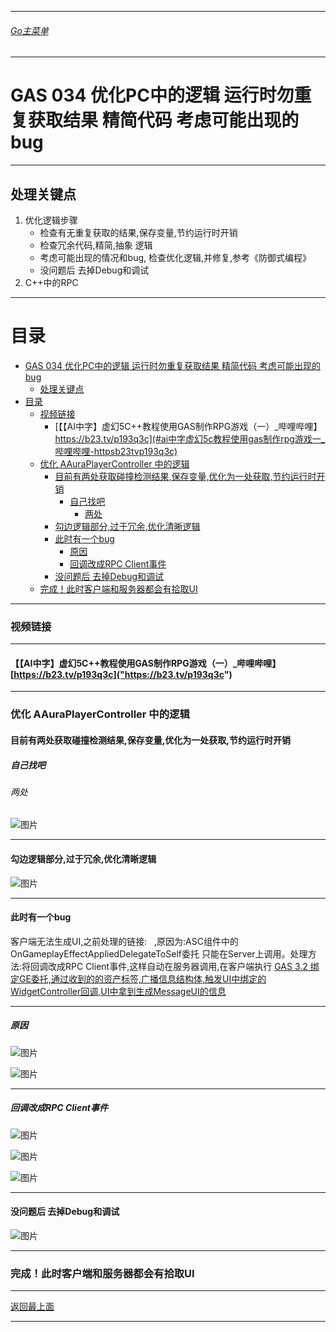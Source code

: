 ___________________________________________________________________________________________

###### [Go主菜单](../MainMenu.md)
___________________________________________________________________________________________

# GAS 034 优化PC中的逻辑 运行时勿重复获取结果 精简代码 考虑可能出现的bug
___________________________________________________________________________________________
## 处理关键点
1. 优化逻辑步骤
    - 检查有无重复获取的结果,保存变量,节约运行时开销
    - 检查冗余代码,精简,抽象 逻辑
    - 考虑可能出现的情况和bug,  检查优化逻辑,并修复,参考《防御式编程》
    - 没问题后 去掉Debug和调试
2. C++中的RPC
___________________________________________________________________________________________


# 目录
- [GAS 034 优化PC中的逻辑 运行时勿重复获取结果 精简代码 考虑可能出现的bug](#gas-034-优化pc中的逻辑-运行时勿重复获取结果-精简代码-考虑可能出现的bug)
  - [处理关键点](#处理关键点)
- [目录](#目录)
    - [视频链接](#视频链接)
      - [【【AI中字】虚幻5C++教程使用GAS制作RPG游戏（一）\_哔哩哔哩】 https://b23.tv/p193q3c](#ai中字虚幻5c教程使用gas制作rpg游戏一_哔哩哔哩-httpsb23tvp193q3c)
    - [优化 AAuraPlayerController 中的逻辑](#优化-aauraplayercontroller-中的逻辑)
      - [目前有两处获取碰撞检测结果,保存变量,优化为一处获取,节约运行时开销](#目前有两处获取碰撞检测结果保存变量优化为一处获取节约运行时开销)
        - [自己找吧](#自己找吧)
          - [两处](#两处)
      - [勾边逻辑部分,过于冗余,优化清晰逻辑](#勾边逻辑部分过于冗余优化清晰逻辑)
      - [此时有一个bug](#此时有一个bug)
        - [原因](#原因)
        - [回调改成RPC Client事件](#回调改成rpc-client事件)
      - [没问题后 去掉Debug和调试](#没问题后-去掉debug和调试)
    - [完成！此时客户端和服务器都会有拾取UI](#完成此时客户端和服务器都会有拾取ui)


___________________________________________________________________________________________


### 视频链接
___________________________________________________________________________________________


#### 【【AI中字】虚幻5C++教程使用GAS制作RPG游戏（一）_哔哩哔哩】 [https://b23.tv/p193q3c]("https://b23.tv/p193q3c")
___________________________________________________________________________________________


### 优化 AAuraPlayerController 中的逻辑

#### 目前有两处获取碰撞检测结果,保存变量,优化为一处获取,节约运行时开销

##### 自己找吧

###### 两处  
![图片](./Image/GAS_034/734105_910533.png)
___________________________________________________________________________________________


#### 勾边逻辑部分,过于冗余,优化清晰逻辑
         
![图片](./Image/GAS_034/492041_878455.png)
___________________________________________________________________________________________


#### 此时有一个bug

客户端无法生成UI,之前处理的链接: ​ ​  ,原因为:ASC组件中的 OnGameplayEffectAppliedDelegateToSelf委托 只能在Server上调用。处理方法:将回调改成RPC Client事件,这样自动在服务器调用,在客户端执行 [GAS 3.2 绑定GE委托,通过收到的的资产标签,广播信息结构体,触发UI中绑定的WidgetController回调,UI中拿到生成MessageUI的信息]("https://mubu.com/doc7RVlZQFR2M0")
___________________________________________________________________________________________


##### 原因
             
![图片](./Image/GAS_034/206525_325574.png)
             
![图片](./Image/GAS_034/219709_853356.png)
___________________________________________________________________________________________


##### 回调改成RPC Client事件 

![图片](./Image/GAS_034/203696_312742.png)
             
![图片](./Image/GAS_034/779336_466726.png)
             
![图片](./Image/GAS_034/280720_194416.png)
___________________________________________________________________________________________


#### 没问题后 去掉Debug和调试
         
![图片](./Image/GAS_034/180159_706291.png)
___________________________________________________________________________________________


### 完成！此时客户端和服务器都会有拾取UI

___________________________________________________________________________________________

[返回最上面](#Go主菜单)
___________________________________________________________________________________________